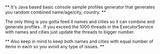 ** It's Java based basic console sample profiles generator that generates you random combined name/age/city, country.   **

The only thing is you gotta feed it names and cities so it can combine and generate profiles . 
If you exceed the 1000 threads in the ExecutorService with names and cities just update the threads to bigger number.

** Also keep in mind to keep both names and cities with equal number of items in each so you avoid any type of issues. ** 
